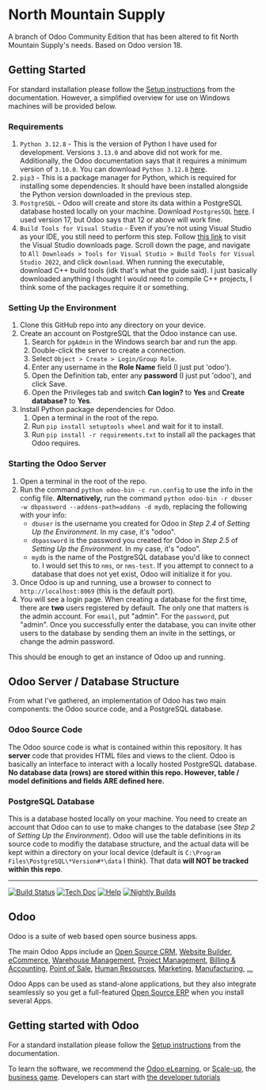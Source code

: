# North Mountain Supply

A branch of Odoo Community Edition that has been altered to fit North Mountain Supply's needs. Based on Odoo version 18.

## Getting Started

For standard installation please follow the <a href="https://www.odoo.com/documentation/master/administration/install/install.html">Setup instructions</a>
from the documentation. However, a simplified overview for use on Windows machines will be provided below.

### Requirements

1. `Python 3.12.8` - This is the version of Python I have used for development. Versions `3.13.0` and above did not work for me. Additionally, the Odoo documentation says that it requires a minimum version of `3.10.0`. You can download `Python 3.12.8` <a href="https://www.python.org/downloads/release/python-3128/">here</a>.
2. `pip3` - This is a package manager for Python, which is required for installing some dependencies. It should have been installed alongside the Python version downloaded in the previous step.
3. `PostgreSQL` - Odoo will create and store its data within a PostgreSQL database hosted locally on your machine. Download `PostgresSQL` <a href="https://www.postgresql.org/download/windows/">here</a>. I used version 17, but Odoo says that 12 or above will work fine.
4. `Build Tools for Visual Studio` - Even if you're not using Visual Studio as your IDE, you still need to perform this step. Follow <a href="https://visualstudio.microsoft.com/downloads/">this link</a> to visit the Visual Studio downloads page. Scroll down the page, and navigate to `All Downloads > Tools for Visual Studio > Build Tools for Visual Studio 2022`, and click `download`. When running the executable, download C++ build tools (idk that's what the guide said). I just basically downloaded anything I thought I would need to compile C++ projects, I think some of the packages require it or something.

### Setting Up the Environment

1. Clone this GitHub repo into any directory on your device.
2. Create an account on PostgreSQL that the Odoo instance can use.
    1. Search for `pgAdmin` in the Windows search bar and run the app.
    2. Double-click the server to create a connection.
    3. Select `Object > Create > Login/Group Role`.
    4. Enter any username in the **Role Name** field (I just put 'odoo').
    5. Open the Definition tab, enter any **password** (I just put 'odoo'), and click Save.
    6. Open the Privileges tab and switch **Can login?** to **Yes** and **Create database?** to **Yes**.
3. Install Python package dependencies for Odoo.
    1. Open a terminal in the root of the repo.
    2. Run `pip install setuptools wheel` and wait for it to install.
    3. Run `pip install -r requirements.txt` to install all the packages that Odoo requires.

### Starting the Odoo Server

1. Open a terminal in the root of the repo.
2. Run the command `python odoo-bin -c run.config` to use the info in the config file.
**Alternatively,** run the command `python odoo-bin -r dbuser -w dbpassword --addons-path=addons -d mydb`, replacing the following with your info:
    - `dbuser` is the username you created for Odoo in *Step 2.4* of *Setting Up the Environment*. In my case, it's "odoo".
    - `dbpassword` is the password you created for Odoo in *Step 2.5* of *Setting Up the Environment*. In my case, it's "odoo".
    - `mydb` is the name of the PostgreSQL database you'd like to connect to. I would set this to `nms`, or `nms-test`. If you attempt to connect to a database that does not yet exist, Odoo will initialize it for you.
3. Once Odoo is up and running, use a browser to connect to `http://localhost:8069` (this is the default port).
4. You will see a login page. When creating a database for the first time, there are **two** users registered by default. The only one that matters is the admin account. For `email`, put "admin". For the `password`, put "admin". Once you successfully enter the database, you can invite other users to the database by sending them an invite in the settings, or change the admin password.

This should be enough to get an instance of Odoo up and running.

## Odoo Server / Database Structure

From what I've gathered, an implementation of Odoo has two main components: the Odoo source code, and a PostgreSQL database.

### Odoo Source Code

The Odoo source code is what is contained within this repository. It has **server** code that provides HTML files and views to the client. Odoo is basically an interface to interact with a locally hosted PostgreSQL database. **No database data (rows) are stored within this repo. However, table / model definitions and fields ARE defined here.**

### PostgreSQL Database

This is a database hosted locally on your machine. You need to create an account that Odoo can to use to make changes to the database (see *Step 2* of *Setting Up the Environment*). Odoo will use the table definitions in its source code to modifiy the database structure, and the actual data will be kept within a directory on your local device (default is `C:\Program Files\PostgreSQL\*Version#*\data` I think). That data **will NOT be tracked within this repo**.

----
[![Build Status](https://runbot.odoo.com/runbot/badge/flat/1/master.svg)](https://runbot.odoo.com/runbot)
[![Tech Doc](https://img.shields.io/badge/master-docs-875A7B.svg?style=flat&colorA=8F8F8F)](https://www.odoo.com/documentation/master)
[![Help](https://img.shields.io/badge/master-help-875A7B.svg?style=flat&colorA=8F8F8F)](https://www.odoo.com/forum/help-1)
[![Nightly Builds](https://img.shields.io/badge/master-nightly-875A7B.svg?style=flat&colorA=8F8F8F)](https://nightly.odoo.com/)

Odoo
----

Odoo is a suite of web based open source business apps.

The main Odoo Apps include an <a href="https://www.odoo.com/page/crm">Open Source CRM</a>,
<a href="https://www.odoo.com/app/website">Website Builder</a>,
<a href="https://www.odoo.com/app/ecommerce">eCommerce</a>,
<a href="https://www.odoo.com/app/inventory">Warehouse Management</a>,
<a href="https://www.odoo.com/app/project">Project Management</a>,
<a href="https://www.odoo.com/app/accounting">Billing &amp; Accounting</a>,
<a href="https://www.odoo.com/app/point-of-sale-shop">Point of Sale</a>,
<a href="https://www.odoo.com/app/employees">Human Resources</a>,
<a href="https://www.odoo.com/app/social-marketing">Marketing</a>,
<a href="https://www.odoo.com/app/manufacturing">Manufacturing</a>,
<a href="https://www.odoo.com/">...</a>

Odoo Apps can be used as stand-alone applications, but they also integrate seamlessly so you get
a full-featured <a href="https://www.odoo.com">Open Source ERP</a> when you install several Apps.

Getting started with Odoo
-------------------------

For a standard installation please follow the <a href="https://www.odoo.com/documentation/master/administration/install/install.html">Setup instructions</a>
from the documentation.

To learn the software, we recommend the <a href="https://www.odoo.com/slides">Odoo eLearning</a>, or <a href="https://www.odoo.com/page/scale-up-business-game">Scale-up</a>, the <a href="https://www.odoo.com/page/scale-up-business-game">business game</a>. Developers can start with <a href="https://www.odoo.com/documentation/master/developer/howtos.html">the developer tutorials</a>
